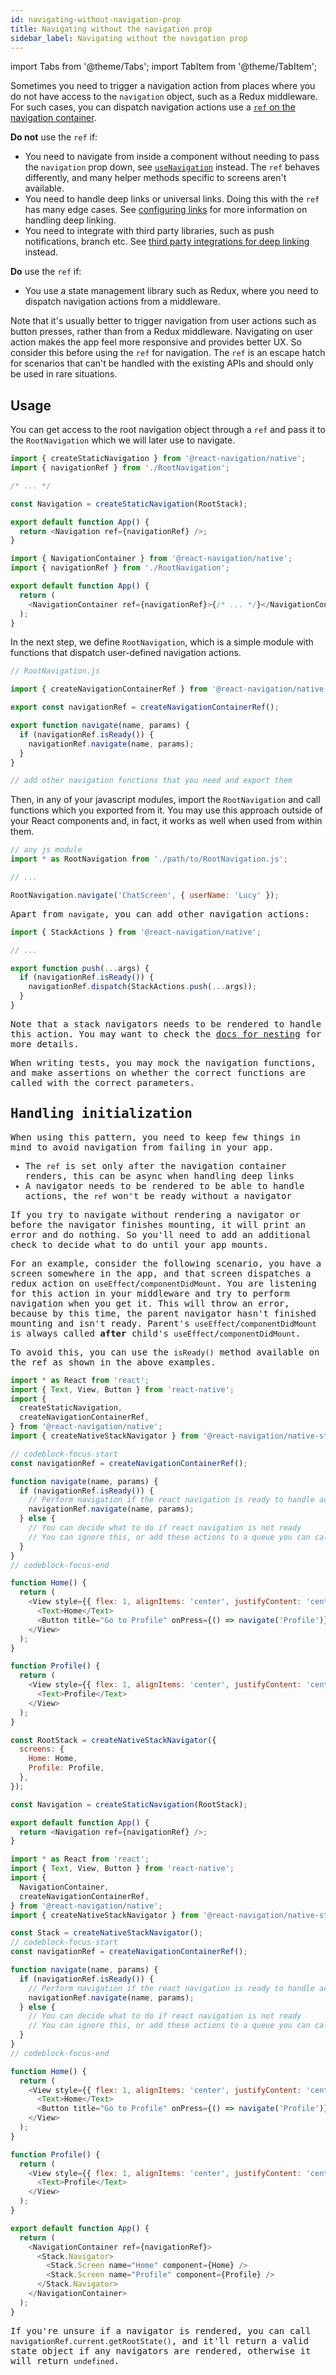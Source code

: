 ```yaml
---
id: navigating-without-navigation-prop
title: Navigating without the navigation prop
sidebar_label: Navigating without the navigation prop
---
```


import Tabs from '@theme/Tabs';
import TabItem from '@theme/TabItem';

Sometimes you need to trigger a navigation action from places where you do not have access to the `navigation` object, such as a Redux middleware. For such cases, you can dispatch navigation actions use a [`ref` on the navigation container](navigation-container.md#ref).

**Do not** use the `ref` if:

- You need to navigate from inside a component without needing to pass the `navigation` prop down, see [`useNavigation`](use-navigation.md) instead. The `ref` behaves differently, and many helper methods specific to screens aren't available.
- You need to handle deep links or universal links. Doing this with the `ref` has many edge cases. See [configuring links](configuring-links.md) for more information on handling deep linking.
- You need to integrate with third party libraries, such as push notifications, branch etc. See [third party integrations for deep linking](deep-linking.md#third-party-integrations) instead.

**Do** use the `ref` if:

- You use a state management library such as Redux, where you need to dispatch navigation actions from a middleware.

Note that it's usually better to trigger navigation from user actions such as button presses, rather than from a Redux middleware. Navigating on user action makes the app feel more responsive and provides better UX. So consider this before using the `ref` for navigation. The `ref` is an escape hatch for scenarios that can't be handled with the existing APIs and should only be used in rare situations.

## Usage

You can get access to the root navigation object through a `ref` and pass it to the `RootNavigation` which we will later use to navigate.

<Tabs groupId="config" queryString="config">
<TabItem value="static" label="Static" default>

```js
import { createStaticNavigation } from '@react-navigation/native';
import { navigationRef } from './RootNavigation';

/* ... */

const Navigation = createStaticNavigation(RootStack);

export default function App() {
  return <Navigation ref={navigationRef} />;
}
```

</TabItem>
<TabItem value="dynamic" label="Dynamic" default>

```js
import { NavigationContainer } from '@react-navigation/native';
import { navigationRef } from './RootNavigation';

export default function App() {
  return (
    <NavigationContainer ref={navigationRef}>{/* ... */}</NavigationContainer>
  );
}
```

</TabItem>
</Tabs>

In the next step, we define `RootNavigation`, which is a simple module with functions that dispatch user-defined navigation actions.

```js
// RootNavigation.js

import { createNavigationContainerRef } from '@react-navigation/native';

export const navigationRef = createNavigationContainerRef();

export function navigate(name, params) {
  if (navigationRef.isReady()) {
    navigationRef.navigate(name, params);
  }
}

// add other navigation functions that you need and export them
```

Then, in any of your javascript modules, import the `RootNavigation` and call functions which you exported from it. You may use this approach outside of your React components and, in fact, it works as well when used from within them.

 <samp id="no-nav-prop" />

```js
// any js module
import * as RootNavigation from './path/to/RootNavigation.js';

// ...

RootNavigation.navigate('ChatScreen', { userName: 'Lucy' });
```

Apart from `navigate`, you can add other navigation actions:

```js
import { StackActions } from '@react-navigation/native';

// ...

export function push(...args) {
  if (navigationRef.isReady()) {
    navigationRef.dispatch(StackActions.push(...args));
  }
}
```

Note that a stack navigators needs to be rendered to handle this action. You may want to check the [docs for nesting](nesting-navigators.md#navigating-to-a-screen-in-a-nested-navigator) for more details.

When writing tests, you may mock the navigation functions, and make assertions on whether the correct functions are called with the correct parameters.

## Handling initialization

When using this pattern, you need to keep few things in mind to avoid navigation from failing in your app.

- The `ref` is set only after the navigation container renders, this can be async when handling deep links
- A navigator needs to be rendered to be able to handle actions, the `ref` won't be ready without a navigator

If you try to navigate without rendering a navigator or before the navigator finishes mounting, it will print an error and do nothing. So you'll need to add an additional check to decide what to do until your app mounts.

For an example, consider the following scenario, you have a screen somewhere in the app, and that screen dispatches a redux action on `useEffect`/`componentDidMount`. You are listening for this action in your middleware and try to perform navigation when you get it. This will throw an error, because by this time, the parent navigator hasn't finished mounting and isn't ready. Parent's `useEffect`/`componentDidMount` is always called **after** child's `useEffect`/`componentDidMount`.

To avoid this, you can use the `isReady()` method available on the ref as shown in the above examples.

<samp id="handling-navigation-init"/>

<Tabs groupId="config" queryString="config">
<TabItem value="static" label="Static">

```js name="Handling navigation init" snack version=7
import * as React from 'react';
import { Text, View, Button } from 'react-native';
import {
  createStaticNavigation,
  createNavigationContainerRef,
} from '@react-navigation/native';
import { createNativeStackNavigator } from '@react-navigation/native-stack';

// codeblock-focus-start
const navigationRef = createNavigationContainerRef();

function navigate(name, params) {
  if (navigationRef.isReady()) {
    // Perform navigation if the react navigation is ready to handle actions
    navigationRef.navigate(name, params);
  } else {
    // You can decide what to do if react navigation is not ready
    // You can ignore this, or add these actions to a queue you can call later
  }
}
// codeblock-focus-end

function Home() {
  return (
    <View style={{ flex: 1, alignItems: 'center', justifyContent: 'center' }}>
      <Text>Home</Text>
      <Button title="Go to Profile" onPress={() => navigate('Profile')} />
    </View>
  );
}

function Profile() {
  return (
    <View style={{ flex: 1, alignItems: 'center', justifyContent: 'center' }}>
      <Text>Profile</Text>
    </View>
  );
}

const RootStack = createNativeStackNavigator({
  screens: {
    Home: Home,
    Profile: Profile,
  },
});

const Navigation = createStaticNavigation(RootStack);

export default function App() {
  return <Navigation ref={navigationRef} />;
}
```

</TabItem>
<TabItem value="dynamic" label="Dynamic" default>

```js name="Handling navigation init" snack version=7
import * as React from 'react';
import { Text, View, Button } from 'react-native';
import {
  NavigationContainer,
  createNavigationContainerRef,
} from '@react-navigation/native';
import { createNativeStackNavigator } from '@react-navigation/native-stack';

const Stack = createNativeStackNavigator();
// codeblock-focus-start
const navigationRef = createNavigationContainerRef();

function navigate(name, params) {
  if (navigationRef.isReady()) {
    // Perform navigation if the react navigation is ready to handle actions
    navigationRef.navigate(name, params);
  } else {
    // You can decide what to do if react navigation is not ready
    // You can ignore this, or add these actions to a queue you can call later
  }
}
// codeblock-focus-end

function Home() {
  return (
    <View style={{ flex: 1, alignItems: 'center', justifyContent: 'center' }}>
      <Text>Home</Text>
      <Button title="Go to Profile" onPress={() => navigate('Profile')} />
    </View>
  );
}

function Profile() {
  return (
    <View style={{ flex: 1, alignItems: 'center', justifyContent: 'center' }}>
      <Text>Profile</Text>
    </View>
  );
}

export default function App() {
  return (
    <NavigationContainer ref={navigationRef}>
      <Stack.Navigator>
        <Stack.Screen name="Home" component={Home} />
        <Stack.Screen name="Profile" component={Profile} />
      </Stack.Navigator>
    </NavigationContainer>
  );
}
```

</TabItem>
</Tabs>

If you're unsure if a navigator is rendered, you can call `navigationRef.current.getRootState()`, and it'll return a valid state object if any navigators are rendered, otherwise it will return `undefined`.
